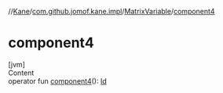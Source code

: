 //[Kane](../../index.md)/[com.github.jomof.kane.impl](../index.md)/[MatrixVariable](index.md)/[component4](component4.md)



# component4  
[jvm]  
Content  
operator fun [component4](component4.md)(): [Id](../index.md#%5Bcom.github.jomof.kane.impl%2FId%2F%2F%2FPointingToDeclaration%2F%5D%2FClasslikes%2F-355281819)  



